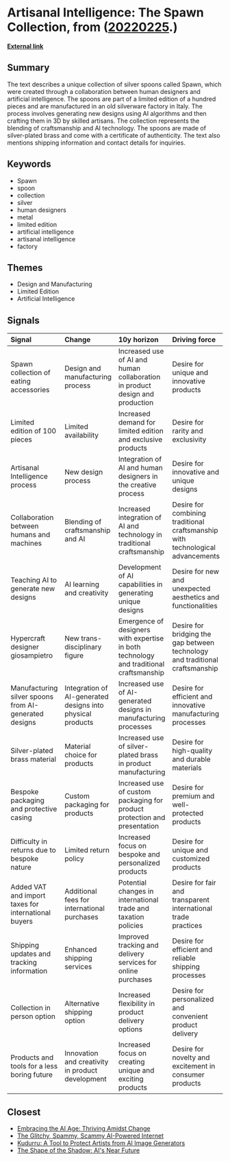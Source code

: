 # __Artisanal Intelligence: The Spawn Collection__, from ([20220225](https://kghosh.substack.com/p/20220225).)

__[External link](https://oio.store/?utm_source=substack&utm_medium=email)__



## Summary

The text describes a unique collection of silver spoons called Spawn, which were created through a collaboration between human designers and artificial intelligence. The spoons are part of a limited edition of a hundred pieces and are manufactured in an old silverware factory in Italy. The process involves generating new designs using AI algorithms and then crafting them in 3D by skilled artisans. The collection represents the blending of craftsmanship and AI technology. The spoons are made of silver-plated brass and come with a certificate of authenticity. The text also mentions shipping information and contact details for inquiries.

## Keywords

* Spawn
* spoon
* collection
* silver
* human designers
* metal
* limited edition
* artificial intelligence
* artisanal intelligence
* factory

## Themes

* Design and Manufacturing
* Limited Edition
* Artificial Intelligence

## Signals

| Signal                                                | Change                                                     | 10y horizon                                                                            | Driving force                                                                  |
|:------------------------------------------------------|:-----------------------------------------------------------|:---------------------------------------------------------------------------------------|:-------------------------------------------------------------------------------|
| Spawn collection of eating accessories                | Design and manufacturing process                           | Increased use of AI and human collaboration in product design and production           | Desire for unique and innovative products                                      |
| Limited edition of 100 pieces                         | Limited availability                                       | Increased demand for limited edition and exclusive products                            | Desire for rarity and exclusivity                                              |
| Artisanal Intelligence process                        | New design process                                         | Integration of AI and human designers in the creative process                          | Desire for innovative and unique designs                                       |
| Collaboration between humans and machines             | Blending of craftsmanship and AI                           | Increased integration of AI and technology in traditional craftsmanship                | Desire for combining traditional craftsmanship with technological advancements |
| Teaching AI to generate new designs                   | AI learning and creativity                                 | Development of AI capabilities in generating unique designs                            | Desire for new and unexpected aesthetics and functionalities                   |
| Hypercraft designer giosampietro                      | New trans-disciplinary figure                              | Emergence of designers with expertise in both technology and traditional craftsmanship | Desire for bridging the gap between technology and traditional craftsmanship   |
| Manufacturing silver spoons from AI-generated designs | Integration of AI-generated designs into physical products | Increased use of AI-generated designs in manufacturing processes                       | Desire for efficient and innovative manufacturing processes                    |
| Silver-plated brass material                          | Material choice for products                               | Increased use of silver-plated brass in product manufacturing                          | Desire for high-quality and durable materials                                  |
| Bespoke packaging and protective casing               | Custom packaging for products                              | Increased use of custom packaging for product protection and presentation              | Desire for premium and well-protected products                                 |
| Difficulty in returns due to bespoke nature           | Limited return policy                                      | Increased focus on bespoke and personalized products                                   | Desire for unique and customized products                                      |
| Added VAT and import taxes for international buyers   | Additional fees for international purchases                | Potential changes in international trade and taxation policies                         | Desire for fair and transparent international trade practices                  |
| Shipping updates and tracking information             | Enhanced shipping services                                 | Improved tracking and delivery services for online purchases                           | Desire for efficient and reliable shipping processes                           |
| Collection in person option                           | Alternative shipping option                                | Increased flexibility in product delivery options                                      | Desire for personalized and convenient product delivery                        |
| Products and tools for a less boring future           | Innovation and creativity in product development           | Increased focus on creating unique and exciting products                               | Desire for novelty and excitement in consumer products                         |

## Closest

* [Embracing the AI Age: Thriving Amidst Change](23a3410059759ba4214235628d4ebd4b)
* [The Glitchy, Spammy, Scammy AI-Powered Internet](b30a4282af9e53ca673438a8223d9525)
* [Kudurru: A Tool to Protect Artists from AI Image Generators](bc433d7cb21513ab55af7f1198e0fbb6)
* [The Shape of the Shadow: AI's Near Future](64c9d6f96bb6513cf9b8409041e07c57)